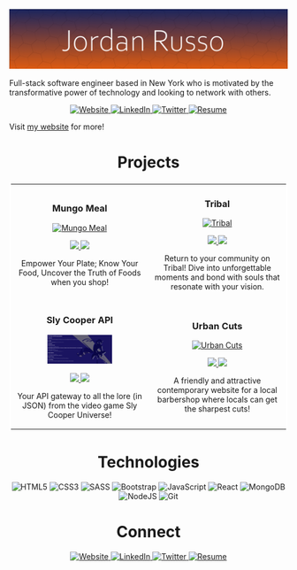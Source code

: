 <picture>
  <img src="images/githubReadMeBannerv2.png" alt="banner">
</picture>

<p align="left">Full-stack software engineer based in New York who is motivated by the transformative power of technology and looking to network with others.</h3>

<p align="center">
  <a href="https://www.jordanrusso.xyz/dev" target="_blank">
    <img src="https://img.shields.io/static/v1?label=&message=WEBSITE&color=e95e0d&style=plastic&logo=fontawesome&labelColor=333333" alt="Website"/>
  </a>
  <a href="https://www.linkedin.com/in/jordan-russo-320396228/" target="_blank">
    <img src="https://img.shields.io/static/v1?label=&message=LINKED-IN&color=61dafb&style=plastic&logo=linkedin&labelColor=333333" alt="LinkedIn"/>
  </a>
  <a href="https://twitter.com/jordanrusso__" target="_blank">
    <img src="https://img.shields.io/static/v1?label=&message=TWITTER&color=61dafb&style=plastic&logo=twitter&labelColor=333333" alt="Twitter"/>
  </a>
  <a href="#" target="_blank">
    <img src="https://img.shields.io/static/v1?label=&message=RESUME&color=e95e0d&style=plastic&logo=docusign&labelColor=333333" alt="Resume"/>
  </a>
</p>

<p>Visit <a href="https://www.jordanrusso.xyz/dev">my website</a> for more!</p>


<h1 align="center">Projects</h1>
<!-- Project Table Start -->
<table align="center" bordercolor="#fff">
  <!-- First Row -->
  <tr align="center">
    <td width="50%">
      <h3 align="center">Mungo Meal</h3>
      <a target="_blank" href="https://mungo-meal.onrender.com/" align="center">
          <img src="images/mungomeal.gif" width="50%" alt="Mungo Meal"/>
      </a>
      <br />
      <p align="center">      
        <a href="https://github.com/Jordan-Russo/mungo-meal" target="_blank">
          <img src="https://img.shields.io/static/v1?label=&message=REPO&color=e95e0d&style=plastic&logo=github&labelColor=333333"/>
        </a>  
        <a href="https://mungo-meal.onrender.com/" target="_blank">
          <img src="https://img.shields.io/static/v1?label=&message=WEBSITE&color=61dafb&style=plastic&logo=wordpress&labelColor=333333"/>
        </a>
      </p>
      <p>Empower Your Plate; Know Your Food, Uncover the Truth of Foods when you shop!</p>
    </td>
    <td width="50%">
      <h3 align="center">Tribal</h3>
      <a target="_blank" href="https://tribal-production.up.railway.app/" align="center">
          <img src="images/tribalAnimation.gif" width="50%" alt="Tribal"/>
      </a>
      <br />
      <p align="center">      
        <a href="https://github.com/Jordan-Russo/tribal" target="_blank">
          <img src="https://img.shields.io/static/v1?label=&message=REPO&color=e95e0d&style=plastic&logo=github&labelColor=333333"/>
        </a>  
        <a href="https://tribal-production.up.railway.app/" target="_blank">
          <img src="https://img.shields.io/static/v1?label=&message=WEBSITE&color=61dafb&style=plastic&logo=wordpress&labelColor=333333"/>
        </a>
      </p>
      <p>Return to your community on Tribal! Dive into unforgettable moments and bond with souls that resonate with your vision.</p>
    </td>
  </tr>
  <!-- second row -->
  <tr align="center">
    <td width="50%">
      <h3 align="center">Sly Cooper API</h3>
      <a target="_blank" href="https://slyapi.onrender.com/" align="center">
          <img src="images/slycooperapi.png" width="50%" alt="Tribal"/>
      </a>
      <br />
      <p align="center">      
        <a href="https://github.com/Jordan-Russo/sly-cooper-api" target="_blank">
          <img src="https://img.shields.io/static/v1?label=&message=REPO&color=e95e0d&style=plastic&logo=github&labelColor=333333"/>
        </a>  
        <a href="https://slyapi.onrender.com/" target="_blank">
          <img src="https://img.shields.io/static/v1?label=&message=WEBSITE&color=61dafb&style=plastic&logo=wordpress&labelColor=333333"/>
        </a>
      </p>
      <p>Your API gateway to all the lore (in JSON) from the video game Sly Cooper Universe!</p>
    </td>
    <td width="50%">
      <h3 align="center">Urban Cuts</h3>
      <a target="_blank" href="https://jordan-russo.github.io/urban-cuts/" align="center">
          <img src="images/urbancuts.gif" width="50%" alt="Urban Cuts"/>
      </a>
      <br />
      <p align="center">      
        <a href="https://github.com/Jordan-Russo/urban-cuts" target="_blank">
          <img src="https://img.shields.io/static/v1?label=&message=REPO&color=e95e0d&style=plastic&logo=github&labelColor=333333"/>
        </a>  
        <a href="https://jordan-russo.github.io/urban-cuts/" target="_blank">
          <img src="https://img.shields.io/static/v1?label=&message=WEBSITE&color=61dafb&style=plastic&logo=wordpress&labelColor=333333"/>
        </a>
      </p>
      <p>A friendly and attractive contemporary website for a local barbershop where locals can get the sharpest cuts!</p>
    </td>
  </tr>
</table>
<!-- Table End -->

<h1 align="center">Technologies</h1>
<p align="center">
  <picture><img src="https://img.shields.io/static/v1?label=&message=HTML&color=285700&style=plastic&logo=html5&labelColor=333333" alt="HTML5"/></picture>
  <picture><img src="https://img.shields.io/static/v1?label=&message=CSS&color=66cc00&style=plastic&logo=css3&labelColor=333333" alt="CSS3"/></picture>
  <picture><img src="https://img.shields.io/static/v1?label=&message=SASS&color=285700&style=plastic&logo=sass&labelColor=333333" alt="SASS"/></picture>
  <picture><img src="https://img.shields.io/static/v1?label=&message=BOOTSTRAP&color=66cc00&style=plastic&logo=bootstrap&labelColor=333333" alt="Bootstrap"/></picture>
  <picture><img src="https://img.shields.io/static/v1?label=&message=JAVASCRIPT&color=285700&style=plastic&logo=javascript&labelColor=333333" alt="JavaScript"/></picture>
  <picture><img src="https://img.shields.io/static/v1?label=&message=REACT&color=66cc00&style=plastic&logo=react&labelColor=333333" alt="React"/></picture>
  <picture><img src="https://img.shields.io/static/v1?label=&message=MONGO-DB&color=285700&style=plastic&logo=mongodb&labelColor=333333" alt="MongoDB"/></picture>
  <picture><img src="https://img.shields.io/static/v1?label=&message=NODE-JS&color=66cc00&style=plastic&logo=nodedotjs&labelColor=333333" alt="NodeJS"/></picture>
  <picture><img src="https://img.shields.io/static/v1?label=&message=GIT&color=285700&style=plastic&logo=git&labelColor=333333" alt="Git"/></picture>
</p>

<h1 align="center">Connect</h1>
<p align="center">
  <a href="https://www.jordanrusso.xyz/dev" target="_blank">
    <img src="https://img.shields.io/static/v1?label=&message=WEBSITE&color=e95e0d&style=plastic&logo=fontawesome&labelColor=333333" alt="Website"/>
  </a>
  <a href="https://www.linkedin.com/in/jordan-russo-320396228/" target="_blank">
    <img src="https://img.shields.io/static/v1?label=&message=LINKED-IN&color=61dafb&style=plastic&logo=linkedin&labelColor=333333" alt="LinkedIn"/>
  </a>
  <a href="https://twitter.com/jordanrusso__" target="_blank">
    <img src="https://img.shields.io/static/v1?label=&message=TWITTER&color=61dafb&style=plastic&logo=twitter&labelColor=333333" alt="Twitter"/>
  </a>
  <a href="#" target="_blank">
    <img src="https://img.shields.io/static/v1?label=&message=RESUME&color=e95e0d&style=plastic&logo=docusign&labelColor=333333" alt="Resume"/>
  </a>
</p>
